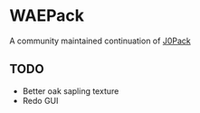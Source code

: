 # WAEPack
A community maintained continuation of [J0Pack](https://www.planetminecraft.com/texture-pack/j0pack/)

## TODO
- Better oak sapling texture
- Redo GUI
